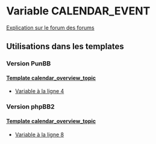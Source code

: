 # Variable CALENDAR_EVENT
[Explication sur le forum des forums](http://forum.forumactif.com/t294113-listing-des-variables#CALENDAR_EVENT)
## Utilisations dans les templates
### Version PunBB
#### [Template calendar_overview_topic](punbb/calendar_overview_topic.md)
* [Variable à la ligne 4](../punbb/calendar_overview_topic.tpl#L4)
### Version phpBB2
#### [Template calendar_overview_topic](subsilver/calendar_overview_topic.md)
* [Variable à la ligne 8](../subsilver/calendar_overview_topic.tpl#L8)